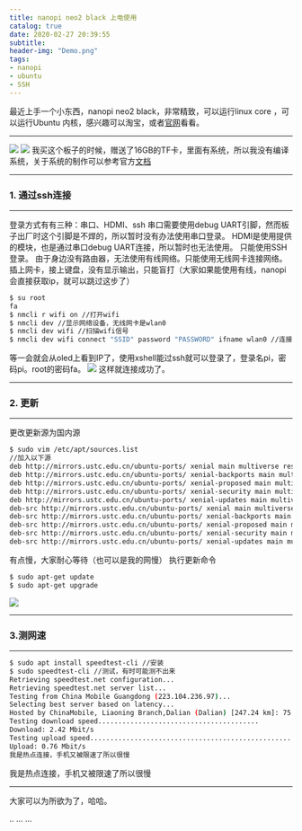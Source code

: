 ```yaml
---
title: nanopi neo2 black 上电使用
catalog: true
date: 2020-02-27 20:39:55
subtitle:
header-img: "Demo.png"
tags:
- nanopi
- ubuntu
- SSH
---
```

最近上手一个小东西，nanopi neo2 black，非常精致，可以运行linux core ，可以运行Ubuntu 内核，感兴趣可以淘宝，或者[官网](http://nanopi.org/)看看。

---
![](1.png)
![](2.jpg)
我买这个板子的时候，赠送了16GB的TF卡，里面有系统，所以我没有编译系统，关于系统的制作可以参考官方[文档](http://wiki.friendlyarm.com/wiki/index.php/NanoPi_NEO2_Black#Configure_System_with_npi-config)

---
### 1. 通过ssh连接

---
登录方式有有三种：串口、HDMI、ssh
串口需要使用debug UART引脚，然而板子出厂时这个引脚是不焊的，所以暂时没有办法使用串口登录。
HDMI是使用提供的模块，也是通过串口debug UART连接，所以暂时也无法使用。
只能使用SSH登录。
由于身边没有路由器，无法使用有线网络。只能使用无线网卡连接网络。
插上网卡，接上键盘，没有显示输出，只能盲打（大家如果能使用有线，nanopi会直接获取ip，就可以跳过这步了）
```bash
$ su root
fa
$ nmcli r wifi on //打开wifi
$ nmcli dev //显示网络设备，无线网卡是wlan0
$ nmcli dev wifi //扫描wifi信号
$ nmcli dev wifi connect "SSID" password "PASSWORD" ifname wlan0 //连接无线网，SSID是无线网名称，PASSWORD是密码
```
等一会就会从oled上看到IP了，使用xshell能过ssh就可以登录了，登录名pi，密码pi。root的密码fa。
![](3.png)
这样就连接成功了。

---
### 2. 更新

---
更改更新源为国内源
```bash
$ sudo vim /etc/apt/sources.list
//加入以下源
deb http://mirrors.ustc.edu.cn/ubuntu-ports/ xenial main multiverse restricted universe
deb http://mirrors.ustc.edu.cn/ubuntu-ports/ xenial-backports main multiverse restricted universe
deb http://mirrors.ustc.edu.cn/ubuntu-ports/ xenial-proposed main multiverse restricted universe
deb http://mirrors.ustc.edu.cn/ubuntu-ports/ xenial-security main multiverse restricted universe
deb http://mirrors.ustc.edu.cn/ubuntu-ports/ xenial-updates main multiverse restricted universe
deb-src http://mirrors.ustc.edu.cn/ubuntu-ports/ xenial main multiverse restricted universe
deb-src http://mirrors.ustc.edu.cn/ubuntu-ports/ xenial-backports main multiverse restricted universe
deb-src http://mirrors.ustc.edu.cn/ubuntu-ports/ xenial-proposed main multiverse restricted universe
deb-src http://mirrors.ustc.edu.cn/ubuntu-ports/ xenial-security main multiverse restricted universe
deb-src http://mirrors.ustc.edu.cn/ubuntu-ports/ xenial-updates main multiverse restricted universe
```
有点慢，大家耐心等待（也可以是我的网慢）
执行更新命令
```bash
$ sudo apt-get update
$ sudo apt-get upgrade
```
![](4.png)

---
### 3.测网速
---
```bash
$ sudo apt install speedtest-cli //安装
$ sudo speedtest-cli //测试，有时可能测不出来
Retrieving speedtest.net configuration...
Retrieving speedtest.net server list...
Testing from China Mobile Guangdong (223.104.236.97)...
Selecting best server based on latency...
Hosted by ChinaMobile, Liaoning Branch,Dalian (Dalian) [247.24 km]: 75.654 ms
Testing download speed........................................
Download: 2.42 Mbit/s
Testing upload speed..................................................
Upload: 0.76 Mbit/s
我是热点连接，手机又被限速了所以很慢
```
我是热点连接，手机又被限速了所以很慢

---
大家可以为所欲为了，哈哈。


<div id="gitalk-container"></div>
<link rel="stylesheet" href="https://cdn.jsdelivr.net/npm/gitalk@1/dist/gitalk.css">
<script src="https://cdn.jsdelivr.net/npm/gitalk@1/dist/gitalk.min.js"></script>
<script src="/js/md5.min.js"></script>
<script >
var gitalk = new Gitalk({
  clientID: '30ef5ef3ee69767d3c66',
  clientSecret: '89eb8a0b3782e394a2ef7d8901770a7d5327dc23',
  repo: 'ccbirds.github.io',
  owner: 'ccbirds',
  admin: ['ccbirds'],
  id: md5(location.pathname),      // Ensure uniqueness and length less than 50
  distractionFreeMode: false  // Facebook-like distraction free mode
})
gitalk.render('gitalk-container')
</script>


<head>
    ..
    <script src='//unpkg.com/valine/dist/Valine.min.js'></script>
    ...
</head>
<body>
    ...
    <div id="vcomments"></div>
    <script>
        new Valine({
            el: '#vcomments' ,
	    appId: 'vXidTKzEclYBf4IxomY5Vqo5-gzGzoHsz',
    	    appKey: 'YYe3hk4yLV5lQ3M5oO7tHE6t',
            notify:false, 
            verify:false, 
            avatar:'mp', 
            placeholder: 'ヾﾉ≧∀≦)o来啊，快活啊' 
        })
    </script>
</body>

